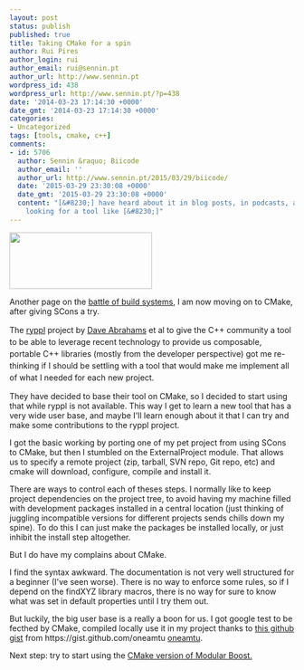 ```yaml
---
layout: post
status: publish
published: true
title: Taking CMake for a spin
author: Rui Pires
author_login: rui
author_email: rui@sennin.pt
author_url: http://www.sennin.pt
wordpress_id: 438
wordpress_url: http://www.sennin.pt/?p=438
date: '2014-03-23 17:14:30 +0000'
date_gmt: '2014-03-23 17:14:30 +0000'
categories:
- Uncategorized
tags: [tools, cmake, c++]
comments:
- id: 5706
  author: Sennin &raquo; Biicode
  author_email: ''
  author_url: http://www.sennin.pt/2015/03/29/biicode/
  date: '2015-03-29 23:30:08 +0000'
  date_gmt: '2015-03-29 23:30:08 +0000'
  content: "[&#8230;] have heard about it in blog posts, in podcasts, and I have been
    looking for a tool like [&#8230;]"
---
```

<p><a href="http://www.cmake.org"><img class="alignright" alt="" src="http://www.cmake.org/opensourcelogos/cmake100.png" width="252" height="100" /></a></p>
<p>Another page on the <a title="Battle of the build systems" href="http://www.sennin.pt/2012/05/29/battle-of-the-build-systems/">battle of build systems</a>, I am now moving on to CMake, after giving SCons a try.</p>
<p><span style="line-height: 1.5em;">The </span><a style="line-height: 1.5em;" href="http://ryppl.org/">ryppl</a><span style="line-height: 1.5em;"> project by </span><a style="line-height: 1.5em;" href="http://daveabrahams.com/">Dave Abrahams</a><span style="line-height: 1.5em;"> et al to give the C++ community a tool to be able to leverage recent technology to provide us composable, portable C++ libraries (mostly from the developer perspective) got me re-thinking if I should be settling with a tool that would make me implement all of what I needed for each new project.</span></p>
<p>They have decided to base their tool on CMake, so I decided to start using that while ryppl is not available. This way I get to learn a new tool that has a very wide user base, and maybe I'll learn enough about it that I can try and make some contributions to the ryppl project.</p>
<p>I got the basic working by porting one of my pet project from using SCons to CMake, but then I stumbled on the ExternalProject module. That allows us to specify a remote project (zip, tarball, SVN repo, Git repo, etc) and cmake will download, configure, compile and install it.</p>
<p>There are ways to control each of theses steps. I normally like to keep project dependencies on the project tree, to avoid having my machine filled with development packages installed in a central location (just thinking of juggling incompatible versions for different projects sends chills down my spine). To do this I can just make the packages be installed locally, or just inhibit the install step altogether.</p>
<p>But I do have my complains about CMake.</p>
<p>I find the syntax awkward. The documentation is not very well structured for a beginner (I've seen worse). There is no way to enforce some rules, so if I depend on the findXYZ library macros, there is no way for sure to know what was set in default properties until I try them out.</p>
<p>But luckily, the big user base is a really a boon for us. I got google test to be fecthed by CMake, compiled locally use it in my project thanks to <a href="https://gist.github.com/oneamtu/3734295">this github gist</a> from&nbsp;https://gist.github.com/oneamtu <a href="https://gist.github.com/oneamtu">oneamtu</a>.</p>
<p>Next step: try to start using the <a href="https://svn.boost.org/trac/boost/wiki/CMakeModularizationStatus">CMake version of Modular Boost.</a></p>
